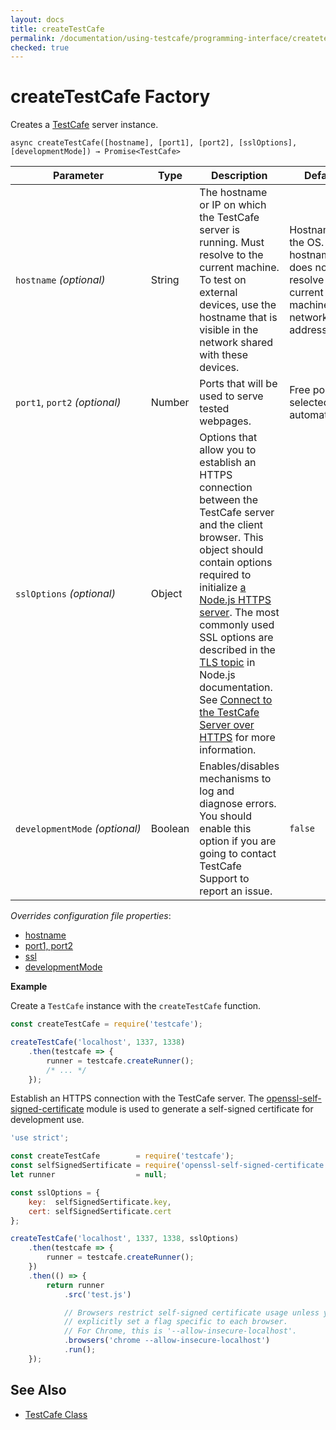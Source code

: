 ```yaml
---
layout: docs
title: createTestCafe
permalink: /documentation/using-testcafe/programming-interface/createtestcafe.html
checked: true
---
```

# createTestCafe Factory

Creates a [TestCafe](testcafe.md) server instance.

```text
async createTestCafe([hostname], [port1], [port2], [sslOptions], [developmentMode]) → Promise<TestCafe>
```

Parameter                     | Type   | Description                                                                                                                                                                                                  | Default
----------------------------- | ------ | ------------------------------------------------------------------------------------------------------------------------------------------------------------------------------------------------------------ | -------
`hostname`&#160;*(optional)*       | String | The hostname or IP on which the TestCafe server is running. Must resolve to the current machine. To test on external devices, use the hostname that is visible in the network shared with these devices. | Hostname of the OS. If the hostname does not resolve to the current machine - its network IP address.
`port1`, `port2`&#160;*(optional)* | Number | Ports that will be used to serve tested webpages.                                                                                                                                                            | Free ports selected automatically.
`sslOptions`&#160;*(optional)*     | Object | Options that allow you to establish an HTTPS connection between the TestCafe server and the client browser. This object should contain options required to initialize [a Node.js HTTPS server](https://nodejs.org/api/https.html#https_https_createserver_options_requestlistener). The most commonly used SSL options are described in the [TLS topic](https://nodejs.org/api/tls.html#tls_tls_createsecurecontext_options) in Node.js documentation. See [Connect to the TestCafe Server over HTTPS](../common-concepts/connect-to-the-testcafe-server-over-https.md) for more information.
`developmentMode`&#160;*(optional)* | Boolean | Enables/disables mechanisms to log and diagnose errors. You should enable this option if you are going to contact TestCafe Support to report an issue. | `false`

*Overrides configuration file properties*:

* [hostname](../configuration-file.md#hostname)
* [port1, port2](../configuration-file.md#port1-port2)
* [ssl](../configuration-file.md#ssl)
* [developmentMode](../configuration-file.md#developmentmode)

**Example**

Create a `TestCafe` instance with the `createTestCafe` function.

```js
const createTestCafe = require('testcafe');

createTestCafe('localhost', 1337, 1338)
    .then(testcafe => {
        runner = testcafe.createRunner();
        /* ... */
    });
```

Establish an HTTPS connection with the TestCafe server. The [openssl-self-signed-certificate](https://www.npmjs.com/package/openssl-self-signed-certificate) module is used to generate a self-signed certificate for development use.

```js
'use strict';

const createTestCafe        = require('testcafe');
const selfSignedSertificate = require('openssl-self-signed-certificate');
let runner                  = null;

const sslOptions = {
    key:  selfSignedSertificate.key,
    cert: selfSignedSertificate.cert
};

createTestCafe('localhost', 1337, 1338, sslOptions)
    .then(testcafe => {
        runner = testcafe.createRunner();
    })
    .then(() => {
        return runner
            .src('test.js')

            // Browsers restrict self-signed certificate usage unless you
            // explicitly set a flag specific to each browser.
            // For Chrome, this is '--allow-insecure-localhost'.
            .browsers('chrome --allow-insecure-localhost')
            .run();
    });
```

## See Also

* [TestCafe Class](testcafe.md)
